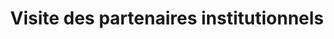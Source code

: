 ---
index: 800
type_of_section: "titre"
title: "Visite des partenaires institutionnels"
image:
  file: "financeurs-titre.jpg"
  description: "Visite des partenaires institutionnels - 1"
  author: Pierre KESSLER
  author_link: 
---